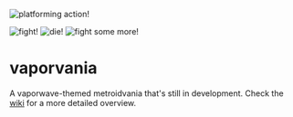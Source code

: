 ![platforming action!](https://68.media.tumblr.com/0577bc45f3235b6b19a8bd7bcf8415c8/tumblr_ougegdxJYn1tk26l4o1_400.gif)

![fight!](https://68.media.tumblr.com/1261cee952ae792a087b570e00352ace/tumblr_ouncb60VuC1tk26l4o1_r1_400.gif)
![die!](https://68.media.tumblr.com/0cdd23151ba77891232f9090619fe6d8/tumblr_ourd243xUc1tk26l4o1_400.gif)
![fight some more!](https://68.media.tumblr.com/6fc81e64f40611ba75ed299ec21504e1/tumblr_outf25Irw91tk26l4o1_400.gif)
# vaporvania
A vaporwave-themed metroidvania that's still in development. Check the [wiki](https://github.com/adriangarza/vaporvania/wiki) for a more detailed overview.
